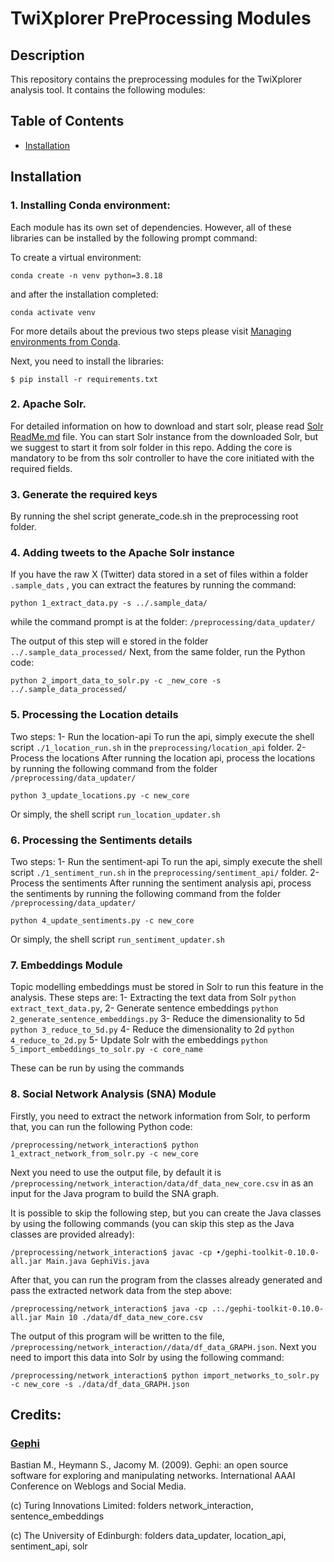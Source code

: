 # TwiXplorer PreProcessing Modules

## Description

This repository contains the preprocessing modules for the TwiXplorer analysis tool.
It contains the following modules:

## Table of Contents

* [Installation](#installation)



## Installation

### 1. Installing Conda environment:

Each module has its own set of dependencies. However, all of these libraries can be installed by the following prompt
command:

To create a virtual environment:

```
conda create -n venv python=3.8.18
```

and after the installation completed:

```
conda activate venv
```

For more details about the previous two steps please
visit [Managing environments from Conda](https://conda.io/projects/conda/en/latest/user-guide/tasks/manage-environments.html#).

Next, you need to install the libraries:

```
$ pip install -r requirements.txt
```

### 2. Apache Solr.

For detailed information on how to download and start solr, please read [Solr ReadMe.md](/solr/README.md) file.
You can start Solr instance from the downloaded Solr, but we suggest to start it from solr folder in this repo. Adding
the core is mandatory to be from ths solr controller to have the core initiated with the required fields.

### 3. Generate the required keys
By running the shel script generate_code.sh in the preprocessing root folder.

### 4. Adding tweets to the Apache Solr instance

If you have the raw X (Twitter) data stored in a set of files within a folder `.sample_dats` , you can extract the features by running the command:

```
python 1_extract_data.py -s ../.sample_data/
```

while the command prompt is at the folder: ```/preprocessing/data_updater/``` 

The output of this step will e stored in the folder `../.sample_data_processed/` 
Next, from the same folder, run the Python code:
```
python 2_import_data_to_solr.py -c _new_core -s ../.sample_data_processed/
```

### 5. Processing the Location details

Two steps:
1- Run the location-api
    To run the api, simply execute the shell script `./1_location_run.sh` in the `preprocessing/location_api` folder. 
2- Process the locations
    After running the location api, process the locations by running the following command from the folder  ```/preprocessing/data_updater/```

```
python 3_update_locations.py -c new_core
```
Or simply, the shell script ```run_location_updater.sh```
### 6. Processing the Sentiments details

Two steps:
1- Run the sentiment-api
To run the api, simply execute the shell script `./1_sentiment_run.sh` in the `preprocessing/sentiment_api/` folder.
2- Process the sentiments
After running the sentiment analysis api, process the sentiments by running the following command from the folder  ```/preprocessing/data_updater/```

```
python 4_update_sentiments.py -c new_core
```
Or simply, the shell script ```run_sentiment_updater.sh```

### 7. Embeddings Module
Topic modelling embeddings must be stored in Solr to run this feature in the analysis. These steps are:
1-	Extracting the text data from Solr `python extract_text_data.py`,
2-	Generate sentence embeddings `python 2_generate_sentence_embeddings.py`
3-	Reduce the dimensionality to 5d `python 3_reduce_to_5d.py`
4-	Reduce the dimensionality to 2d `python 4_reduce_to_2d.py`
5-	Update Solr with the embeddings `python 5_import_embeddings_to_solr.py -c core_name`

These can be run by using the commands


### 8. Social Network Analysis (SNA) Module

Firstly, you need to extract the network information from Solr, to perform that, you can run the following Python code: 

```
/preprocessing/network_interaction$ python 1_extract_network_from_solr.py -c new_core
```

Next you need to use the output file, by default it is `/preprocessing/network_interaction/data/df_data_new_core.csv`  in as an input for the Java program to build the SNA graph. 

It is possible to skip the following step, but you can create the Java classes by using the following commands (you can skip this step as the Java classes are provided already):

```
/preprocessing/network_interaction$ javac -cp •/gephi-toolkit-0.10.0-all.jar Main.java GephiVis.java
```

After that, you can run the program from the classes already generated and pass the extracted network data from the step above:

```
/preprocessing/network_interaction$ java -cp .:./gephi-toolkit-0.10.0-all.jar Main 10 ./data/df_data_new_core.csv
```
The output of this program will be written to the file, ```/preprocessing/network_interaction//data/df_data_GRAPH.json```. Next you need to import this data into Solr by using the following command:

```
/preprocessing/network_interaction$ python import_networks_to_solr.py -c new_core -s ./data/df_data_GRAPH.json
```


## Credits:

### [Gephi](https://gephi.org) 
Bastian M., Heymann S., Jacomy M. (2009). Gephi: an open source software for exploring and manipulating networks. International AAAI Conference on Weblogs and Social Media.



(c) Turing Innovations Limited: folders network_interaction, sentence_embeddings

(c) The University of Edinburgh: folders data_updater, location_api, sentiment_api, solr
